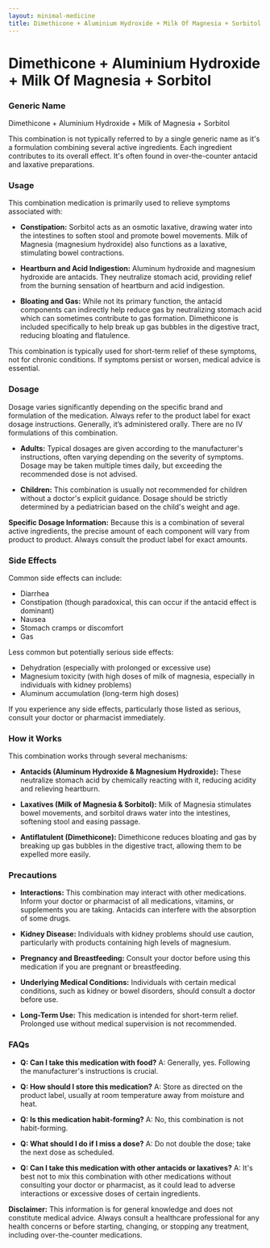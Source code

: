 ```yaml
---
layout: minimal-medicine
title: Dimethicone + Aluminium Hydroxide + Milk Of Magnesia + Sorbitol
---
```


# Dimethicone + Aluminium Hydroxide + Milk Of Magnesia + Sorbitol
### Generic Name
Dimethicone + Aluminium Hydroxide + Milk of Magnesia + Sorbitol


This combination is not typically referred to by a single generic name as it's a formulation combining several active ingredients.  Each ingredient contributes to its overall effect.  It's often found in over-the-counter antacid and laxative preparations.


### Usage

This combination medication is primarily used to relieve symptoms associated with:

* **Constipation:** Sorbitol acts as an osmotic laxative, drawing water into the intestines to soften stool and promote bowel movements.  Milk of Magnesia (magnesium hydroxide) also functions as a laxative, stimulating bowel contractions.

* **Heartburn and Acid Indigestion:** Aluminum hydroxide and magnesium hydroxide are antacids. They neutralize stomach acid, providing relief from the burning sensation of heartburn and acid indigestion.

* **Bloating and Gas:** While not its primary function, the antacid components can indirectly help reduce gas by neutralizing stomach acid which can sometimes contribute to gas formation.  Dimethicone is included specifically to help break up gas bubbles in the digestive tract, reducing bloating and flatulence.


This combination is typically used for short-term relief of these symptoms, not for chronic conditions.  If symptoms persist or worsen, medical advice is essential.



### Dosage

Dosage varies significantly depending on the specific brand and formulation of the medication.  Always refer to the product label for exact dosage instructions.  Generally, it’s administered orally.  There are no IV formulations of this combination.


* **Adults:**  Typical dosages are given according to the manufacturer's instructions, often varying depending on the severity of symptoms.  Dosage may be taken multiple times daily, but exceeding the recommended dose is not advised.

* **Children:**  This combination is usually not recommended for children without a doctor's explicit guidance. Dosage should be strictly determined by a pediatrician based on the child's weight and age.


**Specific Dosage Information:** Because this is a combination of several active ingredients, the precise amount of each component will vary from product to product.  Always consult the product label for exact amounts.


### Side Effects

Common side effects can include:

* Diarrhea
* Constipation (though paradoxical, this can occur if the antacid effect is dominant)
* Nausea
* Stomach cramps or discomfort
* Gas


Less common but potentially serious side effects:

* Dehydration (especially with prolonged or excessive use)
* Magnesium toxicity (with high doses of milk of magnesia, especially in individuals with kidney problems)
* Aluminum accumulation (long-term high doses)


If you experience any side effects, particularly those listed as serious, consult your doctor or pharmacist immediately.


### How it Works

This combination works through several mechanisms:

* **Antacids (Aluminum Hydroxide & Magnesium Hydroxide):** These neutralize stomach acid by chemically reacting with it, reducing acidity and relieving heartburn.

* **Laxatives (Milk of Magnesia & Sorbitol):** Milk of Magnesia stimulates bowel movements, and sorbitol draws water into the intestines, softening stool and easing passage.

* **Antiflatulent (Dimethicone):**  Dimethicone reduces bloating and gas by breaking up gas bubbles in the digestive tract, allowing them to be expelled more easily.


### Precautions

* **Interactions:** This combination may interact with other medications.  Inform your doctor or pharmacist of all medications, vitamins, or supplements you are taking.  Antacids can interfere with the absorption of some drugs.

* **Kidney Disease:**  Individuals with kidney problems should use caution, particularly with products containing high levels of magnesium.

* **Pregnancy and Breastfeeding:** Consult your doctor before using this medication if you are pregnant or breastfeeding.

* **Underlying Medical Conditions:**  Individuals with certain medical conditions, such as kidney or bowel disorders, should consult a doctor before use.

* **Long-Term Use:** This medication is intended for short-term relief.  Prolonged use without medical supervision is not recommended.



### FAQs

* **Q: Can I take this medication with food?** A:  Generally, yes. Following the manufacturer's instructions is crucial.

* **Q: How should I store this medication?** A: Store as directed on the product label, usually at room temperature away from moisture and heat.

* **Q: Is this medication habit-forming?** A: No, this combination is not habit-forming.

* **Q: What should I do if I miss a dose?** A:  Do not double the dose; take the next dose as scheduled.

* **Q: Can I take this medication with other antacids or laxatives?** A:  It's best not to mix this combination with other medications without consulting your doctor or pharmacist, as it could lead to adverse interactions or excessive doses of certain ingredients.


**Disclaimer:** This information is for general knowledge and does not constitute medical advice. Always consult a healthcare professional for any health concerns or before starting, changing, or stopping any treatment, including over-the-counter medications.
